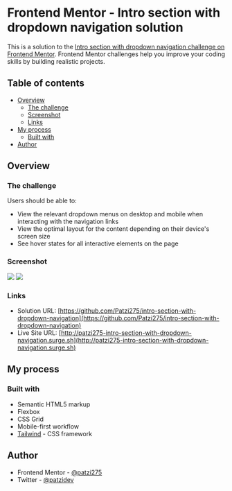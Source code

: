 # Frontend Mentor - Intro section with dropdown navigation solution

This is a solution to the [Intro section with dropdown navigation challenge on Frontend Mentor](https://www.frontendmentor.io/challenges/intro-section-with-dropdown-navigation-ryaPetHE5). Frontend Mentor challenges help you improve your coding skills by building realistic projects. 

## Table of contents

- [Overview](#overview)
  - [The challenge](#the-challenge)
  - [Screenshot](#screenshot)
  - [Links](#links)
- [My process](#my-process)
  - [Built with](#built-with)
- [Author](#author)

## Overview

### The challenge

Users should be able to:

- View the relevant dropdown menus on desktop and mobile when interacting with the navigation links
- View the optimal layout for the content depending on their device's screen size
- See hover states for all interactive elements on the page

### Screenshot

![](./screenshots/intro-section-with-dropdown-navigation.png)
![](./screenshots/intro-section-with-dropdown-navigation-Galaxy-S9+.png)


### Links

- Solution URL: [https://github.com/Patzi275/intro-section-with-dropdown-navigation](https://github.com/Patzi275/intro-section-with-dropdown-navigation)
- Live Site URL: [http://patzi275-intro-section-with-dropdown-navigation.surge.sh](http://patzi275-intro-section-with-dropdown-navigation.surge.sh)

## My process

### Built with

- Semantic HTML5 markup
- Flexbox
- CSS Grid
- Mobile-first workflow
- [Tailwind](https://tailwindcss.com) - CSS framework

## Author

- Frontend Mentor - [@patzi275](https://www.frontendmentor.io/profile/patzi275)
- Twitter - [@patzidev](https://www.twitter.com/patzidev)
